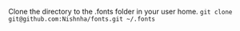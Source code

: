Clone the directory to the .fonts folder in your user home.
`git clone git@github.com:Nishnha/fonts.git ~/.fonts`
